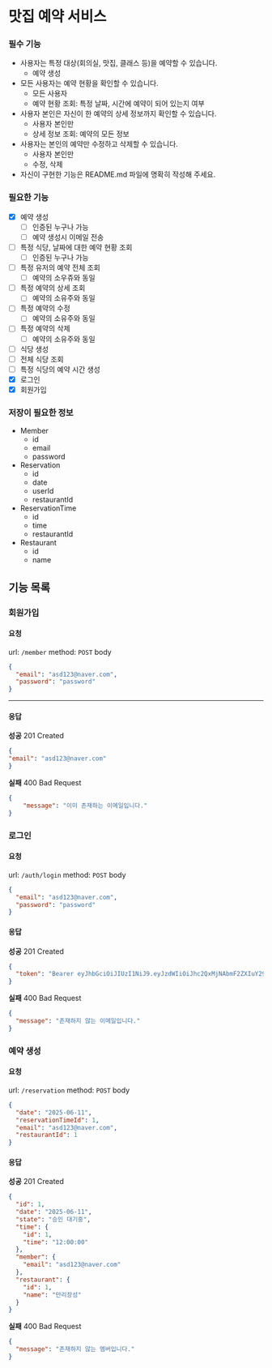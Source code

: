 # 맛집 예약 서비스


### 필수 기능
- 사용자는 특정 대상(회의실, 맛집, 클래스 등)을 예약할 수 있습니다.
  - 예약 생성
- 모든 사용자는 예약 현황을 확인할 수 있습니다.
  - 모든 사용자
  - 예약 현황 조회: 특정 날짜, 시간에 예약이 되어 있는지 여부
- 사용자 본인은 자신이 한 예약의 상세 정보까지 확인할 수 있습니다.
  - 사용자 본인만
  - 상세 정보 조회: 예약의 모든 정보
- 사용자는 본인의 예약만 수정하고 삭제할 수 있습니다.
  - 사용자 본인만
  - 수정, 삭제
- 자신이 구현한 기능은 README.md 파일에 명확히 작성해 주세요.

### 필요한 기능
- [x] 예약 생성
  - [ ] 인증된 누구나 가능
  - [ ] 예약 생성시 이메일 전송
- [ ] 특정 식당, 날짜에 대한 예약 현황 조회
  - [ ] 인증된 누구나 가능
- [ ] 특정 유저의 예약 전체 조회
  - [ ] 예약의 소우쥬와 동일
- [ ] 특정 예약의 상세 조회
  - [ ] 예약의 소유주와 동일
- [ ] 특정 예약의 수정
  - [ ] 예약의 소유주와 동일
- [ ] 특정 예약의 삭제
  - [ ] 예약의 소유주와 동일
- [ ] 식당 생성
- [ ] 전체 식당 조회
- [ ] 특정 식당의 예약 시간 생성
- [x] 로그인
- [x] 회원가입

### 저장이 필요한 정보
- Member
  - id
  - email
  - password
- Reservation
  - id
  - date
  - userId
  - restaurantId
- ReservationTime
  - id
  - time
  - restaurantId
- Restaurant
  - id
  - name

## 기능 목록

### 회원가입
#### 요청
url: `/member`
method: `POST`
body
```json
{
  "email": "asd123@naver.com",
  "password": "password"
}
```
---
#### 응답
**성공**
201 Created
```json
{
"email": "asd123@naver.com"
}
```
**실패**
400 Bad Request
```json
{
    "message": "이미 존재하는 이메일입니다."
}
```

### 로그인
#### 요청
url: `/auth/login`
method: `POST`
body
```json
{
  "email": "asd123@naver.com",
  "password": "password"
}
```
#### 응답
**성공**
201 Created
```json
{
  "token": "Bearer eyJhbGciOiJIUzI1NiJ9.eyJzdWIiOiJhc2QxMjNAbmF2ZXIuY29tIn0.qddpjJbZCXnig97F-IHvsKXtf8McLAH4AvqbwTCcmGY"
}
```
**실패**
400 Bad Request
```json
{
  "message": "존재하지 않는 이메일입니다."
}
```


### 예약 생성
#### 요청
url: `/reservation`
method: `POST`
body
```json
{
  "date": "2025-06-11",
  "reservationTimeId": 1,
  "email": "asd123@naver.com",
  "restaurantId": 1
}
```
#### 응답
**성공**
201 Created
```json
{
  "id": 1,
  "date": "2025-06-11",
  "state": "승인 대기중",
  "time": {
    "id": 1,
    "time": "12:00:00"
  },
  "member": {
    "email": "asd123@naver.com"
  },
  "restaurant": {
    "id": 1,
    "name": "만리장성"
  }
}
```
**실패**
400 Bad Request
```json
{
  "message": "존재하지 않는 멤버입니다."
}
```


